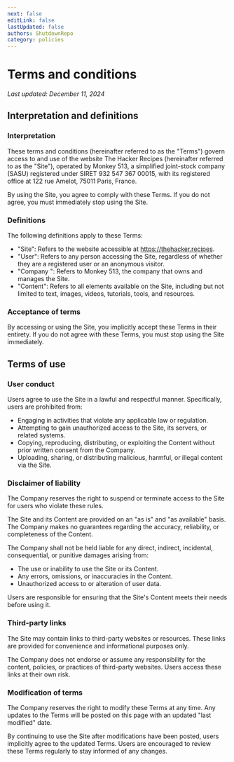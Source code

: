 ```yaml
---
next: false
editLink: false
lastUpdated: false
authors: ShutdownRepo
category: policies
---
```


# Terms and conditions
_Last updated: December 11, 2024_

## Interpretation and definitions

### Interpretation

These terms and conditions (hereinafter referred to as the "Terms") govern access to and use of the website The Hacker Recipes (hereinafter referred to as the "Site"), operated by Monkey 513, a simplified joint-stock company (SASU) registered under SIRET 932 547 367 00015, with its registered office at 122 rue Amelot, 75011 Paris, France.

By using the Site, you agree to comply with these Terms. If you do not agree, you must immediately stop using the Site.

### Definitions

The following definitions apply to these Terms:

- "Site": Refers to the website accessible at https://thehacker.recipes.
- "User": Refers to any person accessing the Site, regardless of whether they are a registered user or an anonymous visitor.
- "Company ": Refers to Monkey 513, the company that owns and manages the Site.
- "Content": Refers to all elements available on the Site, including but not limited to text, images, videos, tutorials, tools, and resources.

### Acceptance of terms

By accessing or using the Site, you implicitly accept these Terms in their entirety. If you do not agree with these Terms, you must stop using the Site immediately.

## Terms of use

### User conduct

Users agree to use the Site in a lawful and respectful manner. Specifically, users are prohibited from:

- Engaging in activities that violate any applicable law or regulation.
- Attempting to gain unauthorized access to the Site, its servers, or related systems.
- Copying, reproducing, distributing, or exploiting the Content without prior written consent from the Company.
- Uploading, sharing, or distributing malicious, harmful, or illegal content via the Site.

### Disclaimer of liability

The Company reserves the right to suspend or terminate access to the Site for users who violate these rules.

The Site and its Content are provided on an "as is" and "as available" basis. The Company makes no guarantees regarding the accuracy, reliability, or completeness of the Content.

The Company shall not be held liable for any direct, indirect, incidental, consequential, or punitive damages arising from:

- The use or inability to use the Site or its Content.
- Any errors, omissions, or inaccuracies in the Content.
- Unauthorized access to or alteration of user data.

Users are responsible for ensuring that the Site's Content meets their needs before using it.

### Third-party links

The Site may contain links to third-party websites or resources. These links are provided for convenience and informational purposes only.

The Company does not endorse or assume any responsibility for the content, policies, or practices of third-party websites. Users access these links at their own risk.

### Modification of terms

The Company reserves the right to modify these Terms at any time. Any updates to the Terms will be posted on this page with an updated "last modified" date.

By continuing to use the Site after modifications have been posted, users implicitly agree to the updated Terms. Users are encouraged to review these Terms regularly to stay informed of any changes.
